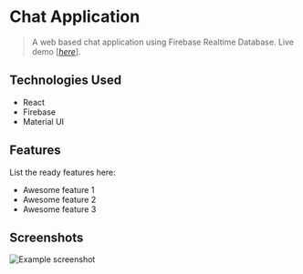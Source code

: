 # Chat Application
> A web based chat application using Firebase Realtime Database.
> Live demo [[_here_](https://reactjs-chatting-app.firebaseapp.com/)].

## Technologies Used
- React
- Firebase
- Material UI


## Features
List the ready features here:
- Awesome feature 1
- Awesome feature 2
- Awesome feature 3


## Screenshots
![Example screenshot](./img/screenshot.png)

